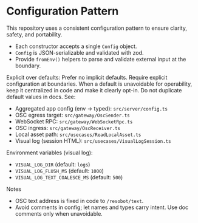 # Configuration Pattern

This repository uses a consistent configuration pattern to ensure clarity, safety, and portability.

- Each constructor accepts a single `Config` object.
- `Config` is JSON-serializable and validated with zod.
- Provide `fromEnv()` helpers to parse and validate external input at the boundary.

Explicit over defaults: Prefer no implicit defaults. Require explicit configuration at boundaries. When a default is unavoidable for operability, keep it centralized in code and make it clearly opt-in. Do not duplicate default values in docs. See:

- Aggregated app config (env → typed): `src/server/config.ts`
- OSC egress target: `src/gateway/OscSender.ts`
- WebSocket RPC: `src/gateway/WebSocketRpc.ts`
- OSC ingress: `src/gateway/OscReceiver.ts`
- Local asset path: `src/usecases/ReadLocalAsset.ts`
- Visual log (session HTML): `src/usecases/VisualLogSession.ts`

Environment variables (visual log):

- `VISUAL_LOG_DIR` (default: `logs`)
- `VISUAL_LOG_FLUSH_MS` (default: `1000`)
- `VISUAL_LOG_TEXT_COALESCE_MS` (default: `500`)

Notes

- OSC text address is fixed in code to `/resobot/text`.
- Avoid comments in config; let names and types carry intent. Use doc comments only when unavoidable.
